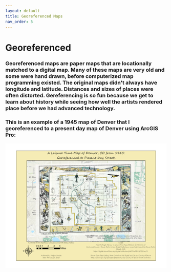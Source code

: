 ```yaml
---
layout: default
title: Georeferenced Maps
nav_order: 5
---
```

# Georeferenced

### Georeferenced maps are paper maps that are locationally matched to a digital map.  Many of these maps are very old and some were hand drawn, before computerized map programming existed.  The original maps didn't always have longitude and latitude.  Distances and sizes of places were often distorted.  Gereferencing is so fun because we get to learn about history while seeing how well the artists rendered place before we had advanced technology.

### This is an example of a 1945 map of Denver that I georeferenced to a present day map of Denver using ArcGIS Pro:

<img src = "https://github.com/megsmedes/GISmedes/blob/main/Old_Map_MiniProject1.jpg?raw=true" alt = "Map of Old Denver">
